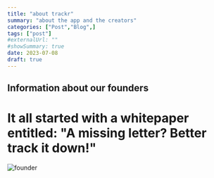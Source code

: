 ```yaml
---
title: "about trackr"
summary: "about the app and the creators"
categories: ["Post","Blog",]
tags: ["post"]
#externalUrl: ""
#showSummary: true
date: 2023-07-08
draft: true
---
```


## Information about our founders

# It all started with a whitepaper entitled: "A missing letter? Better track it down!"

![founder](/img/founder.png)